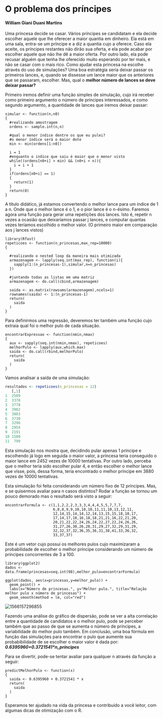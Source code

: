 # O problema dos príncipes

#### William Giani Duani Martins

Uma princesa decide se casar. Vários príncipes se candidatam e ela decide escolher aquele que lhe oferecer a maior quantia em dinheiro. Ela está em uma sala, entra-se um príncipe e a diz a quantia cujo a oferece. Caso ela aceite, os príncipes restantes não dirão sua oferta, e ela pode acabar por escolher aquele que não lhe dê a maior oferta. Por outro lado, ela pode recusar alguém que tenha lhe oferecido muito esperando por ter mais, e não se casar com o mais rico. Como ajudar esta princesa na escolhe através do uso de simulações? Uma boa estratégia seria deixar passar os primeiros lances, e, quando se dissesse um lance maior que os anteriores que se passaram, escolher. Mas, qual o **melhor número de lances se deve deixar passar?**

Primeiro iremos definir uma função simples de simulação, cujo irá receber como primeiro argumento o número de príncipes interessados, e como segundo argumento, a quantidade de lances que iremos deixar passar:

```{r}
simular <- function(n,n0)
{
  #realizando amostragem
  ordens <- sample.int(n,n)
  
  #qual o menor índice dentre os que eu pulei?
  #o menor índice será o maior dote
  min <- min(ordens[1:n0])
  
  i = 1
  #enquanto o indice que saiu é maior que o menor visto
  while((ordens[n0+i] > min) && (n0+i < n)){
    i = i + 1
  }
  if(ordens[n0+i] == 1)
  {
    return(1)
  }
  return(0)
}
```

A título didático, já estamos convertendo o melhor lance para um índice de 1 a n. Onde que o melhor lance é o 1, e o pior lance é o n-ésimo. Faremos agora uma função para gerar uma repetições dos lances. Isto é, repetir n vezes a ocasião que deixaríamos passar j lances, e computar quantas vezes teríamos escolhido o melhor valor. (O primeiro maior em comparação aos j lances vistos)

```{r}
library(Rfast)
repeticoes <- function(n_princesas,max_rep=10000)
{
  
  #realizando o nested loop da maneira mais otimizada
  armazenagem <- lapply(seq.int(max_rep), function(i){
    sapply(1:(n_princesas-1),simular,n=n_princesas) 
  })
  
  #juntando todas as listas em uma matriz
  armazenagem <- do.call(cbind,armazenagem)
  
  saida <- as.matrix(rowsums(armazenagem),ncols=1)
  rownames(saida) <- 1:(n_princesas-1)
  return(
    saida
  )
}
```

Para definirmos uma regressão, deveremos ter também uma função cujo extraia qual foi o melhor pulo de cada situação.

```{r}
encontrarExpressao <- function(nmin,nmax)
{
  aux <- sapply(seq.int(nmin,nmax), repeticoes)
  melhorPulo <- lapply(aux,which.max)
  saida <- do.call(rbind,melhorPulo)
  return(
    saida
  )
}
```

Vamos analisar a saída de uma simulação:
```R
resultados <- repeticoes(n_princesas = 12)
   [,1]
1  2509
2  3378
3  3778
4  3902
5  3803
6  3730
7  3296
8  2954
9  2191
10 1580
11  799
```
Esta simulação nos mostra que, decidindo pular apenas 1 príncipe e escolhendo já logo em seguida o maior valor, a princesa teria conseguido o maior lance em 2452 vezes de 10000 tentativas. Por outro lado, perceba que o melhor teria sido escolher pular 4, e então escolher o melhor lance que visse, pois, dessa forma, teria encontrado o melhor príncipe em 3880 vezes de 10000 tentativas.

Esta simulação foi feita considerando um número fixo de 12 príncipes. Mas, e se quisermos avaliar para n casos distintos? Rodar a função se tornou um pouco demorado mas o resultado será visto a seguir:

```{r}
encontrarFormula <- c(1,1,2,2,2,3,3,3,4,4,4,5,5,7,7,7,
                      6,8,8,9,9,10,10,10,11,11,10,13,12,11,
                      12,14,15,14,14,12,14,13,15,15,18,18,17,
                      17,14,17,18,16,18,18,21,21,16,22,21,20,
                      20,21,22,22,24,26,24,22,27,22,24,26,26,
                      31,27,26,30,26,28,31,29,27,32,29,31,29,
                      32,32,37,32,36,35,36,31,38,41,33,36,32,
                      33,37,37)
```

Este é um vetor cujo possui os melhores pulos cujo maximizaram a probabilidade de escolher o melhor príncipe considerando um número de príncipes concorrentes de 3 a 100.

```{r}
library(ggplot2)
dados <- data.frame(princesas=seq.int(98),melhor_pulo=encontrarFormula)

ggplot(dados, aes(x=princesas,y=melhor_pulo)) + 
  geom_point() + 
  labs(x="Número de princesas.", y="Melhor pulo.", title="Relação melhor pulo x número de princesas") +
  geom_smooth(method = lm, col="red")
```

![1566157296855](https://i.imgur.com/VzwtvAp.png)

Fazendo uma análise do gráfico de dispersão, pode se ver a alta correlação entre a quantidade de candidatos e o melhor pulo, pode se perceber também que ao passo de que se aumenta o número de príncipes, a variabilidade do melhor pulo também. Em conclusão, uma boa fórmula em função das simulações para encontrar o pulo que aumente sua probabibilidade de se escolher o maior valor é dada por: ***0.6395960+0.3721541\*n_príncipes***

Para se divertir, pode-se tentar avaliar para qualquer n através da função a seguir:
```{r}
predictMelhorPulo <- function(x)
{
  saida <- 0.6395960 + 0.3721541 * x
  return(
    saida
  )
}
```

Esperamos ter ajudado na vida da princesa e contribuído a você leitor, com algumas dicas de otimização com o R.
